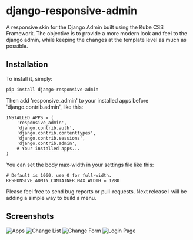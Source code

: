 django-responsive-admin
=======================

A responsive skin for the Django Admin built using the Kube CSS Framework. The objective is to provide a more modern look and feel to the django admin, while keeping the changes at the template level as much as possible.

Installation
------------

To install it, simply:

    pip install django-responsive-admin

Then add 'responsive_admin' to your installed apps before 'django.contrib.admin', like this:

    INSTALLED_APPS = (
        'responsive_admin',
        'django.contrib.auth',
        'django.contrib.contenttypes',
        'django.contrib.sessions',
        'django.contrib.admin',
        # Your installed apps...
    )

You can set the body max-width in your settings file like this:

    # Default is 1060, use 0 for full-width.
    RESPONSIVE_ADMIN_CONTAINER_MAX_WIDTH = 1280


Please feel free to send bug reports or pull-requests. Next release I will be adding a simple way to build a menu.


Screenshots
-----------

![Apps](http://github.com/pdr/django-responsive-admin/raw/master/img/screenshot1.png)
![Change List](http://github.com/pdr/django-responsive-admin/raw/master/img/screenshot4.png)
![Change Form](http://github.com/pdr/django-responsive-admin/raw/master/img/screenshot2.png)
![Login Page](http://github.com/pdr/django-responsive-admin/raw/master/img/screenshot3.png)